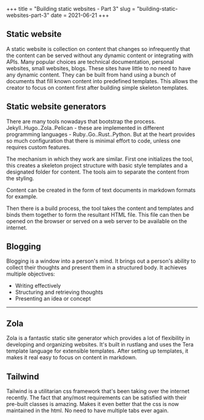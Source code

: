 +++
title = "Building static websites - Part 3"
slug = "building-static-websites-part-3"
date = 2021-06-21
+++

## Static website

A static website is collection on content that changes so infrequently that the content can be served without any dynamic content or integrating with APIs. Many
popular choices are technical documentation, personal websites, small websites, blogs. These sites have little to no need to have any dynamic content. They can
be built from hand using a bunch of documents that fill known content into predefined templates. This allows the creator to focus on content first after
building simple skeleton templates.

## Static website generators

There are many tools nowadays that bootstrap the process. Jekyll..Hugo..Zola..Pelican - these are implemented in different programming languages -
Ruby..Go..Rust..Python. But at the heart provides so much configuration that there is minimal effort to code, unless one requires custom features.

The mechanism in which they work are similar. First one initializes the tool, this creates a skeleton project structure with basic style templates and a
designated folder for content. The tools aim to separate the content from the styling.

Content can be created in the form of text documents in markdown formats for example.

Then there is a build process, the tool takes the content and templates and binds them together to form the resultant HTML file. This file can then be opened on
the browser or served on a web server to be available on the internet.

## Blogging

Blogging is a window into a person's mind. It brings out a person's ability to collect their thoughts and present them in a structured body. It achieves
multiple objectives:

- Writing effectively
- Structuring and retrieving thoughts
- Presenting an idea or concept

---

## Zola

Zola is a fantastic static site generator which provides a lot of flexibility in developing and organizing websites. It's built in rustlang and uses the Tera
template language for extensible templates. After setting up templates, it makes it real easy to focus on content in markdown.

## Tailwind

Tailwind is a utilitarian css framework that's been taking over the internet recently. The fact that any/most requirements can be satisfied with their pre-built
classes is amazing. Makes it even better that the css is now maintained in the html. No need to have multiple tabs ever again.
